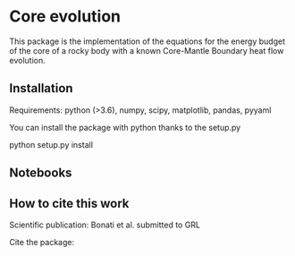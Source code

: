 # Core evolution

This package is the implementation of the equations for the energy budget of the core of a rocky body with a known Core-Mantle Boundary heat flow evolution. 


## Installation

Requirements: python (>3.6), numpy, scipy, matplotlib, pandas, pyyaml

You can install the package with python thanks to the setup.py

python setup.py install


## Notebooks


## How to cite this work

Scientific publication: Bonati et al. submitted to GRL

Cite the package: 


